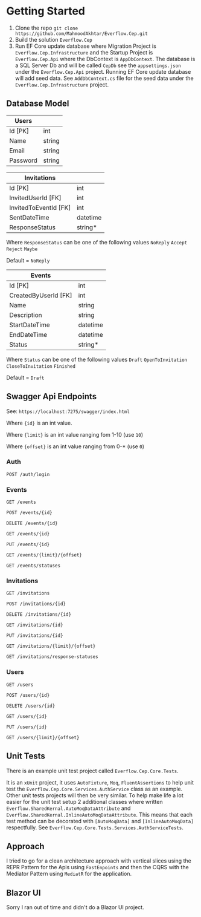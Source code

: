 # Getting Started

1. Clone the repo
`git clone https://github.com/MahmoodAkhtar/Everflow.Cep.git`
2. Build the solution `Everflow.Cep`
3. Run EF Core update database where Migration Project is `Everflow.Cep.Infrastructure` and the Startup Project is 
`Everflow.Cep.Api` where the DbContext is `AppDbContext`. The database is a SQL Server Db and will be called `CepDb` see
the `appsettings.json` under the `Everflow.Cep.Api` project. Running EF Core update database will add seed data. See 
`AddDbContext.cs` file for the seed data under the `Everflow.Cep.Infrastructure` project.

## Database Model

| Users    |        |
|----------|--------|
| Id [PK]  | int    |
| Name     | string |
| Email    | string |
| Password | string |


| Invitations           |          |
|-----------------------|----------|
| Id [PK]               | int      |
| InvitedUserId [FK]    | int      |
| InvitedToEventId [FK] | int      |
| SentDateTime          | datetime |
| ResponseStatus        | string*  |

Where `ResponseStatus` can be one of the following values `NoReply` `Accept` `Reject` `Maybe`

Default = `NoReply`


| Events               |          |
|----------------------|----------|
| Id [PK]              | int      |
| CreatedByUserId [FK] | int      |
| Name                 | string   |
| Description          | string   |
| StartDateTime        | datetime |
| EndDateTime          | datetime |
| Status               | string*  |

Where `Status` can be one of the following values `Draft` `OpenToInvitation` `CloseToInvitation` `Finished`

Default = `Draft`

## Swagger Api Endpoints

See: `https://localhost:7275/swagger/index.html`

Where `{id}` is an int value.

Where `{limit}` is an int value ranging fom 1-10 (use `10`)

Where `{offset}` is an int value ranging from 0-* (use `0`)

### Auth
`POST /auth/login`

### Events
`GET /events`

`POST /events/{id}`

`DELETE /events/{id}`

`GET /events/{id}`

`PUT /events/{id}`

`GET /events/{limit}/{offset}`

`GET /events/statuses`


### Invitations
`GET /invitations`

`POST /invitations/{id}`

`DELETE /invitations/{id}`

`GET /invitations/{id}`

`PUT /invitations/{id}`

`GET /invitations/{limit}/{offset}`

`GET /invitations/response-statuses`


### Users
`GET /users`

`POST /users/{id}`

`DELETE /users/{id}`

`GET /users/{id}`

`PUT /users/{id}`

`GET /users/{limit}/{offset}`

## Unit Tests

There is an example unit test project called `Everflow.Cep.Core.Tests`. 

It is an `xUnit` project, it uses `AutoFixture`, `Moq`, `FluentAssertions` to help unit test the 
`Everflow.Cep.Core.Services.AuthService` class as an example. Other unit tests projects will then be very similar.
To help make life a lot easier for the unit test setup 2 additional classes where written 
`Everflow.SharedKernal.AutoMoqDataAttribute` and `Everflow.SharedKernal.InlineAutoMoqDataAttribute`. This means that 
each test method can be decorated with `[AutoMoqData]` and `[InlineAutoMoqData]` respectfully. See 
`Everflow.Cep.Core.Tests.Services.AuthServiceTests`.


## Approach

I tried to go for a clean architecture approach with vertical slices using the REPR Pattern for the Apis using 
`FastEnpoints` and then the CQRS with the Mediator Pattern using `MediatR` for the application.


## Blazor UI

Sorry I ran out of time and didn't do a Blazor UI project.